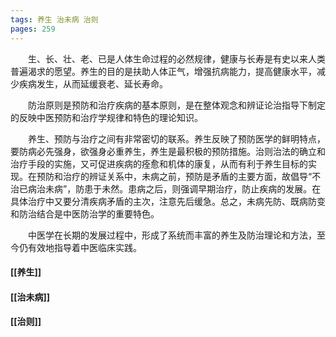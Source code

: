 ```yaml
---
tags: 养生 治未病 治则
pages: 259
---
```

&emsp;&emsp;生、长、壮、老、已是人体生命过程的必然规律，健康与长寿是有史以来人类普遍渴求的愿望。养生的目的是扶助人体正气，增强抗病能力，提高健康水平，减少疾病发生，从而延缓衰老、延长寿命。

&emsp;&emsp;防治原则是预防和治疗疾病的基本原则，是在整体观念和辨证论治指导下制定的反映中医预防和治疗学规律和特色的理论知识。

&emsp;&emsp;养生、预防与治疗之间有非常密切的联系。养生反映了预防医学的鲜明特点，要防病必先强身，欲强身必重养生，养生是最积极的预防措施。治则治法的确立和治疗手段的实施，又可促进疾病的痊愈和机体的康复，从而有利于养生目标的实现。在预防和治疗的辨证关系中，未病之前，预防是矛盾的主要方面，故倡导“不治已病治未病”，防患于未然。患病之后，则强调早期治疗，防止疾病的发展。在具体治疗中又要分清疾病矛盾的主次，注意先后缓急。总之，未病先防、既病防变和防治结合是中医防治学的重要特色。

&emsp;&emsp;中医学在长期的发展过程中，形成了系统而丰富的养生及防治理论和方法，至今仍有效地指导着中医临床实践。

#### [[养生]]
#### [[治未病]]
#### [[治则]]